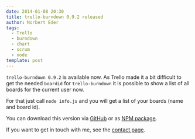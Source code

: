 ```yaml
---
date: 2014-01-08 20:30
title: trello-burndown 0.9.2 released
author: Norbert Eder
tags: 
  - Trello
  - burndown
  - chart
  - scrum
  - node
template: post
---
```


`trello-burndown 0.9.2` is available now. As Trello made it a bit difficult to get the needed `boardid` for `trello-burndown` it is possible to show a list of all boards for the current user now.

For that just call `node info.js` and you will get a list of your boards (name and board id).

You can download this version via [GitHub](https://github.com/devtyr/trello-burndown/releases/tag/v0.9.2 "trello-burndown 0.9.2 on GitHub") or as [NPM package](https://npmjs.org/package/trello-burndown "trello-burndown NPM package").

If you want to get in touch with me, see the [contact page](http://devtyr.com/contact.html "DevTyr Contact"). 